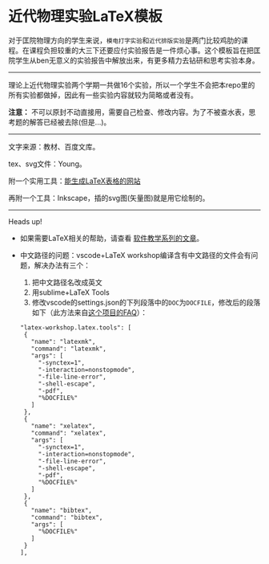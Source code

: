 # 近代物理实验LaTeX模板

对于匡院物理方向的学生来说，``模电打字实验``和``近代排版实验``是两门比较鸡肋的课程。在课程负担较重的大三下还要应付实验报告是一件烦心事。这个模板旨在把匡院学生从ben无意义的实验报告中解放出来，有更多精力去钻研和思考实验本身。

---

理论上近代物理实验两个学期一共做16个实验，所以一个学生不会把本repo里的所有实验都做掉，因此有一些实验内容就较为简略或者没有。

**注意：** 不可以原封不动直接用，需要自己检查、修改内容。为了不被查水表，思考题的解答已经被去除(但是...)。

---

文字来源：教材、百度文库。

tex、svg文件：Young。

附一个实用工具：[能生成LaTeX表格的网站](https://www.tablesgenerator.com/)

再附一个工具：Inkscape，插的svg图(矢量图)就是用它绘制的。

---

Heads up!

 - 如果需要LaTeX相关的帮助，请查看 [软件教学系列的文章](https://itxia.github.io/categories/%E8%BD%AF%E4%BB%B6%E6%95%99%E5%AD%A6%E7%B3%BB%E5%88%97/)。

 - 中文路径的问题：vscode+LaTeX workshop编译含有中文路径的文件会有问题，解决办法有三个：
   1. 把中文路径名改成英文
   2. 用sublime+LaTeX Tools
   3. 修改vscode的settings.json的下列段落中的``DOC``为``DOCFILE``，修改后的段落如下（此方法来自[这个项目的FAQ](https://github.com/James-Yu/LaTeX-Workshop)）：
   
   ```
   "latex-workshop.latex.tools": [
    {
      "name": "latexmk",
      "command": "latexmk",
      "args": [
        "-synctex=1",
        "-interaction=nonstopmode",
        "-file-line-error",
        "-shell-escape",
        "-pdf",
        "%DOCFILE%"
      ]
    },
    {
      "name": "xelatex",
      "command": "xelatex",
      "args": [
        "-synctex=1",
        "-interaction=nonstopmode",
        "-file-line-error",
        "-shell-escape",
        "-pdf",
        "%DOCFILE%"
      ]
    },
    {
      "name": "bibtex",
      "command": "bibtex",
      "args": [
        "%DOCFILE%"
      ]
    }
   ],
